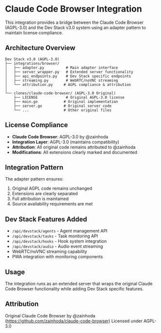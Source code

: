 # Claude Code Browser Integration

This integration provides a bridge between the Claude Code Browser (AGPL-3.0) and the Dev Stack v3.0 system using an adapter pattern to maintain license compliance.

## Architecture Overview

```
Dev Stack v3.0 (AGPL-3.0)
├── integrations/browser/
│   ├── adapter.py          # Main adapter interface
│   ├── server_wrapper.py   # Extended server functionality
│   ├── api_endpoints.py    # Dev Stack specific endpoints
│   ├── streaming.py        # WebRTC/noVNC streaming
│   └── attribution.py     # AGPL compliance & attribution
│
└── clones/claude-code-browser/ (AGPL-3.0 Original)
    ├── LICENSE             # Original AGPL-3.0 license
    ├── main.go            # Original implementation
    ├── server.go          # Original server code
    └── ...                # Other original files
```

## License Compliance

- **Claude Code Browser**: AGPL-3.0 by @zainhoda
- **Integration Layer**: AGPL-3.0 (maintains compatibility)
- **Attribution**: All original code remains attributed to @zainhoda
- **Modifications**: All extensions clearly marked and documented

## Integration Pattern

The adapter pattern ensures:
1. Original AGPL code remains unchanged
2. Extensions are clearly separated
3. Full attribution is maintained
4. Source availability requirements are met

## Dev Stack Features Added

- `/api/devstack/agents` - Agent management API
- `/api/devstack/tasks` - Task monitoring API
- `/api/devstack/hooks` - Hook system integration
- `/api/devstack/audio` - Audio event streaming
- WebRTC/noVNC streaming capability
- PWA integration with monitoring components

## Usage

The integration runs as an extended server that wraps the original Claude Code Browser functionality while adding Dev Stack specific features.

## Attribution

Original Claude Code Browser by @zainhoda (https://github.com/zainhoda/claude-code-browser)
Licensed under AGPL-3.0